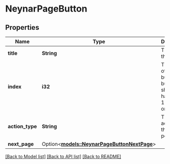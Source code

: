 # NeynarPageButton

## Properties

Name | Type | Description | Notes
------------ | ------------- | ------------- | -------------
**title** | **String** | The title of the button. | 
**index** | **i32** | The index of the button, first button should have index 1 and so on. | 
**action_type** | **String** | The type of action that the button performs. | 
**next_page** | Option<[**models::NeynarPageButtonNextPage**](NeynarPageButton_next_page.md)> |  | [optional]

[[Back to Model list]](../README.md#documentation-for-models) [[Back to API list]](../README.md#documentation-for-api-endpoints) [[Back to README]](../README.md)


